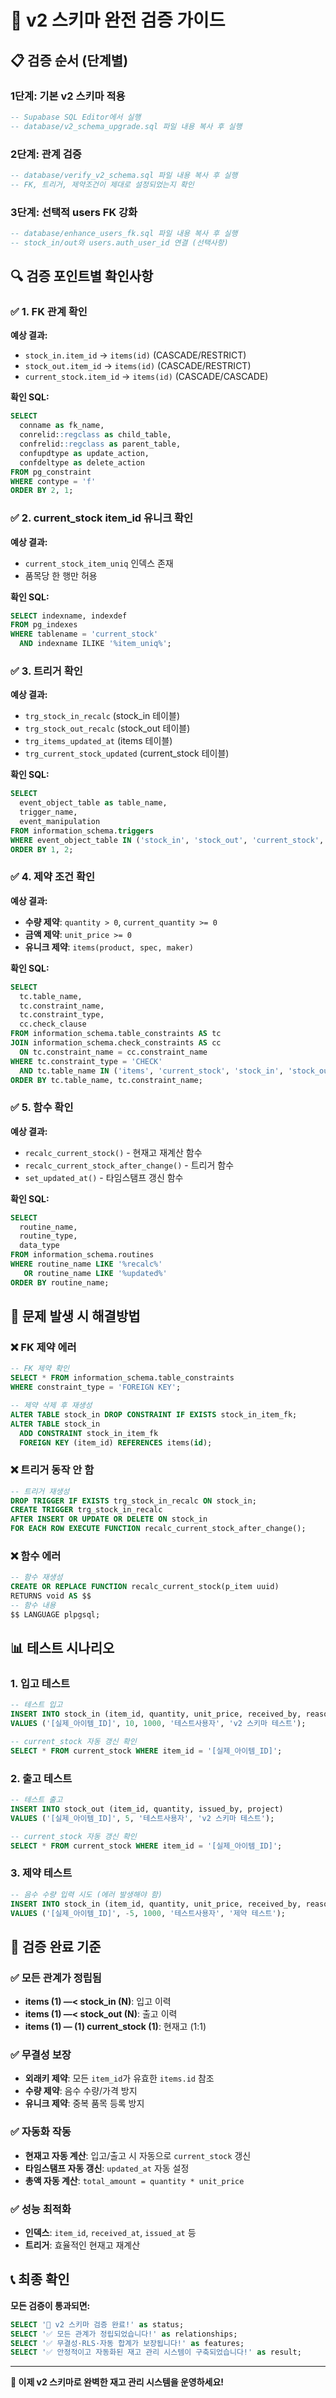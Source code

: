 # 🎯 v2 스키마 완전 검증 가이드

## 📋 **검증 순서 (단계별)**

### **1단계: 기본 v2 스키마 적용**
```sql
-- Supabase SQL Editor에서 실행
-- database/v2_schema_upgrade.sql 파일 내용 복사 후 실행
```

### **2단계: 관계 검증**
```sql
-- database/verify_v2_schema.sql 파일 내용 복사 후 실행
-- FK, 트리거, 제약조건이 제대로 설정되었는지 확인
```

### **3단계: 선택적 users FK 강화**
```sql
-- database/enhance_users_fk.sql 파일 내용 복사 후 실행
-- stock_in/out와 users.auth_user_id 연결 (선택사항)
```

## 🔍 **검증 포인트별 확인사항**

### ✅ **1. FK 관계 확인**
**예상 결과:**
- `stock_in.item_id` → `items(id)` (CASCADE/RESTRICT)
- `stock_out.item_id` → `items(id)` (CASCADE/RESTRICT)  
- `current_stock.item_id` → `items(id)` (CASCADE/CASCADE)

**확인 SQL:**
```sql
SELECT 
  conname as fk_name,
  conrelid::regclass as child_table,
  confrelid::regclass as parent_table,
  confupdtype as update_action,
  confdeltype as delete_action
FROM pg_constraint
WHERE contype = 'f'
ORDER BY 2, 1;
```

### ✅ **2. current_stock item_id 유니크 확인**
**예상 결과:**
- `current_stock_item_uniq` 인덱스 존재
- 품목당 한 행만 허용

**확인 SQL:**
```sql
SELECT indexname, indexdef
FROM pg_indexes
WHERE tablename = 'current_stock' 
  AND indexname ILIKE '%item_uniq%';
```

### ✅ **3. 트리거 확인**
**예상 결과:**
- `trg_stock_in_recalc` (stock_in 테이블)
- `trg_stock_out_recalc` (stock_out 테이블)
- `trg_items_updated_at` (items 테이블)
- `trg_current_stock_updated` (current_stock 테이블)

**확인 SQL:**
```sql
SELECT 
  event_object_table as table_name, 
  trigger_name,
  event_manipulation
FROM information_schema.triggers
WHERE event_object_table IN ('stock_in', 'stock_out', 'current_stock', 'items')
ORDER BY 1, 2;
```

### ✅ **4. 제약 조건 확인**
**예상 결과:**
- **수량 제약**: `quantity > 0`, `current_quantity >= 0`
- **금액 제약**: `unit_price >= 0`
- **유니크 제약**: `items(product, spec, maker)`

**확인 SQL:**
```sql
SELECT 
  tc.table_name,
  tc.constraint_name,
  tc.constraint_type,
  cc.check_clause
FROM information_schema.table_constraints AS tc
JOIN information_schema.check_constraints AS cc
  ON tc.constraint_name = cc.constraint_name
WHERE tc.constraint_type = 'CHECK'
  AND tc.table_name IN ('items', 'current_stock', 'stock_in', 'stock_out')
ORDER BY tc.table_name, tc.constraint_name;
```

### ✅ **5. 함수 확인**
**예상 결과:**
- `recalc_current_stock()` - 현재고 재계산 함수
- `recalc_current_stock_after_change()` - 트리거 함수
- `set_updated_at()` - 타임스탬프 갱신 함수

**확인 SQL:**
```sql
SELECT 
  routine_name,
  routine_type,
  data_type
FROM information_schema.routines
WHERE routine_name LIKE '%recalc%' 
   OR routine_name LIKE '%updated%'
ORDER BY routine_name;
```

## 🚨 **문제 발생 시 해결방법**

### ❌ **FK 제약 에러**
```sql
-- FK 제약 확인
SELECT * FROM information_schema.table_constraints 
WHERE constraint_type = 'FOREIGN KEY';

-- 제약 삭제 후 재생성
ALTER TABLE stock_in DROP CONSTRAINT IF EXISTS stock_in_item_fk;
ALTER TABLE stock_in 
  ADD CONSTRAINT stock_in_item_fk 
  FOREIGN KEY (item_id) REFERENCES items(id);
```

### ❌ **트리거 동작 안 함**
```sql
-- 트리거 재생성
DROP TRIGGER IF EXISTS trg_stock_in_recalc ON stock_in;
CREATE TRIGGER trg_stock_in_recalc
AFTER INSERT OR UPDATE OR DELETE ON stock_in
FOR EACH ROW EXECUTE FUNCTION recalc_current_stock_after_change();
```

### ❌ **함수 에러**
```sql
-- 함수 재생성
CREATE OR REPLACE FUNCTION recalc_current_stock(p_item uuid) 
RETURNS void AS $$
-- 함수 내용
$$ LANGUAGE plpgsql;
```

## 📊 **테스트 시나리오**

### **1. 입고 테스트**
```sql
-- 테스트 입고
INSERT INTO stock_in (item_id, quantity, unit_price, received_by, reason)
VALUES ('[실제_아이템_ID]', 10, 1000, '테스트사용자', 'v2 스키마 테스트');

-- current_stock 자동 갱신 확인
SELECT * FROM current_stock WHERE item_id = '[실제_아이템_ID]';
```

### **2. 출고 테스트**
```sql
-- 테스트 출고
INSERT INTO stock_out (item_id, quantity, issued_by, project)
VALUES ('[실제_아이템_ID]', 5, '테스트사용자', 'v2 스키마 테스트');

-- current_stock 자동 갱신 확인
SELECT * FROM current_stock WHERE item_id = '[실제_아이템_ID]';
```

### **3. 제약 테스트**
```sql
-- 음수 수량 입력 시도 (에러 발생해야 함)
INSERT INTO stock_in (item_id, quantity, unit_price, received_by, reason)
VALUES ('[실제_아이템_ID]', -5, 1000, '테스트사용자', '제약 테스트');
```

## 🎉 **검증 완료 기준**

### ✅ **모든 관계가 정립됨**
- **items (1) —< stock_in (N)**: 입고 이력
- **items (1) —< stock_out (N)**: 출고 이력  
- **items (1) — (1) current_stock (1)**: 현재고 (1:1)

### ✅ **무결성 보장**
- **외래키 제약**: 모든 `item_id`가 유효한 `items.id` 참조
- **수량 제약**: 음수 수량/가격 방지
- **유니크 제약**: 중복 품목 등록 방지

### ✅ **자동화 작동**
- **현재고 자동 계산**: 입고/출고 시 자동으로 `current_stock` 갱신
- **타임스탬프 자동 갱신**: `updated_at` 자동 설정
- **총액 자동 계산**: `total_amount = quantity * unit_price`

### ✅ **성능 최적화**
- **인덱스**: `item_id`, `received_at`, `issued_at` 등
- **트리거**: 효율적인 현재고 재계산

## 📞 **최종 확인**

**모든 검증이 통과되면:**
```sql
SELECT '🎉 v2 스키마 검증 완료!' as status;
SELECT '✅ 모든 관계가 정립되었습니다!' as relationships;
SELECT '✅ 무결성·RLS·자동 합계가 보장됩니다!' as features;
SELECT '✅ 안정적이고 자동화된 재고 관리 시스템이 구축되었습니다!' as result;
```

---

**🚀 이제 v2 스키마로 완벽한 재고 관리 시스템을 운영하세요!**

